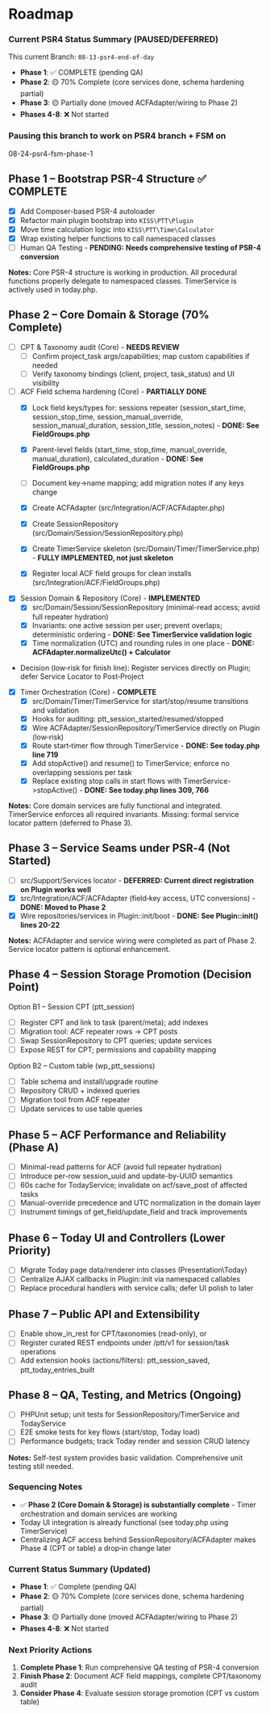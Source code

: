 # Roadmap

### Current PSR4 Status Summary (PAUSED/DEFERRED) 
This current Branch: `08-13-psr4-end-of-day`
- **Phase 1**: ✅ COMPLETE (pending QA)
- **Phase 2**: 🟡 70% Complete (core services done, schema hardening partial)
- **Phase 3**: 🟡 Partially done (moved ACFAdapter/wiring to Phase 2)
- **Phases 4-8**: ❌ Not started

### Pausing this branch to work on PSR4 branch + FSM on 
08-24-psr4-fsm-phase-1

## Phase 1 – Bootstrap PSR-4 Structure ✅ COMPLETE
- [x] Add Composer-based PSR-4 autoloader
- [x] Refactor main plugin bootstrap into `KISS\PTT\Plugin`
- [x] Move time calculation logic into `KISS\PTT\Time\Calculator`
- [x] Wrap existing helper functions to call namespaced classes
- [ ] Human QA Testing - **PENDING: Needs comprehensive testing of PSR-4 conversion**

**Notes:** Core PSR-4 structure is working in production. All procedural functions properly delegate to namespaced classes. TimerService is actively used in today.php.

## Phase 2 – Core Domain & Storage (70% Complete)
- [ ] CPT & Taxonomy audit (Core) - **NEEDS REVIEW**
  - [ ] Confirm project_task args/capabilities; map custom capabilities if needed
  - [ ] Verify taxonomy bindings (client, project, task_status) and UI visibility
- [ ] ACF Field schema hardening (Core) - **PARTIALLY DONE**
  - [x] Lock field keys/types for: sessions repeater (session_start_time, session_stop_time, session_manual_override, session_manual_duration, session_title, session_notes) - **DONE: See FieldGroups.php**
  - [x] Parent-level fields (start_time, stop_time, manual_override, manual_duration), calculated_duration - **DONE: See FieldGroups.php**
  - [ ] Document key->name mapping; add migration notes if any keys change
  - [x] Create ACFAdapter (src/Integration/ACF/ACFAdapter.php)
  - [x] Create SessionRepository (src/Domain/Session/SessionRepository.php)
  - [x] Create TimerService skeleton (src/Domain/Timer/TimerService.php) - **FULLY IMPLEMENTED, not just skeleton**

  - [x] Register local ACF field groups for clean installs (src/Integration/ACF/FieldGroups.php)

- [x] Session Domain & Repository (Core) - **IMPLEMENTED**
  - [x] src/Domain/Session/SessionRepository (minimal-read access; avoid full repeater hydration)
  - [x] Invariants: one active session per user; prevent overlaps; deterministic ordering - **DONE: See TimerService validation logic**
  - [x] Time normalization (UTC) and rounding rules in one place - **DONE: ACFAdapter.normalizeUtc() + Calculator**
- Decision (low‑risk for finish line): Register services directly on Plugin; defer Service Locator to Post‑Project

- [x] Timer Orchestration (Core) - **COMPLETE**
  - [x] src/Domain/Timer/TimerService for start/stop/resume transitions and validation
  - [x] Hooks for auditing: ptt_session_started/resumed/stopped
  - [x] Wire ACFAdapter/SessionRepository/TimerService directly on Plugin (low‑risk)
  - [x] Route start‑timer flow through TimerService - **DONE: See today.php line 719**
  - [x] Add stopActive() and resume() to TimerService; enforce no overlapping sessions per task
  - [x] Replace existing stop calls in start flows with TimerService->stopActive() - **DONE: See today.php lines 309, 766**

**Notes:** Core domain services are fully functional and integrated. TimerService enforces all required invariants. Missing: formal service locator pattern (deferred to Phase 3).



## Phase 3 – Service Seams under PSR‑4 (Not Started)
- [ ] src/Support/Services locator - **DEFERRED: Current direct registration on Plugin works well**
- [x] src/Integration/ACF/ACFAdapter (field‑key access, UTC conversions) - **DONE: Moved to Phase 2**
- [x] Wire repositories/services in Plugin::init/boot - **DONE: See Plugin::init() lines 20-22**

**Notes:** ACFAdapter and service wiring were completed as part of Phase 2. Service locator pattern is optional enhancement.

## Phase 4 – Session Storage Promotion (Decision Point)
Option B1 – Session CPT (ptt_session)
- [ ] Register CPT and link to task (parent/meta); add indexes
- [ ] Migration tool: ACF repeater rows -> CPT posts
- [ ] Swap SessionRepository to CPT queries; update services
- [ ] Expose REST for CPT; permissions and capability mapping

Option B2 – Custom table (wp_ptt_sessions)
- [ ] Table schema and install/upgrade routine
- [ ] Repository CRUD + indexed queries
- [ ] Migration tool from ACF repeater
- [ ] Update services to use table queries

## Phase 5 – ACF Performance and Reliability (Phase A)
- [ ] Minimal-read patterns for ACF (avoid full repeater hydration)
- [ ] Introduce per-row session_uuid and update-by-UUID semantics
- [ ] 60s cache for TodayService; invalidate on acf/save_post of affected tasks
- [ ] Manual-override precedence and UTC normalization in the domain layer
- [ ] Instrument timings of get_field/update_field and track improvements

## Phase 6 – Today UI and Controllers (Lower Priority)
- [ ] Migrate Today page data/renderer into classes (Presentation\Today)
- [ ] Centralize AJAX callbacks in Plugin::init via namespaced callables
- [ ] Replace procedural handlers with service calls; defer UI polish to later

## Phase 7 – Public API and Extensibility
- [ ] Enable show_in_rest for CPT/taxonomies (read-only), or
- [ ] Register curated REST endpoints under /ptt/v1 for session/task operations
- [ ] Add extension hooks (actions/filters): ptt_session_saved, ptt_today_entries_built

## Phase 8 – QA, Testing, and Metrics (Ongoing)
- [ ] PHPUnit setup; unit tests for SessionRepository/TimerService and TodayService
- [ ] E2E smoke tests for key flows (start/stop, Today load)
- [ ] Performance budgets; track Today render and session CRUD latency

**Notes:** Self-test system provides basic validation. Comprehensive unit testing still needed.

### Sequencing Notes
- ✅ **Phase 2 (Core Domain & Storage) is substantially complete** - Timer orchestration and domain services are working
- Today UI integration is already functional (see today.php using TimerService)
- Centralizing ACF access behind SessionRepository/ACFAdapter makes Phase 4 (CPT or table) a drop‑in change later

### Current Status Summary (Updated)
- **Phase 1**: ✅ Complete (pending QA)
- **Phase 2**: 🟡 70% Complete (core services done, schema hardening partial)
- **Phase 3**: 🟡 Partially done (moved ACFAdapter/wiring to Phase 2)
- **Phases 4-8**: ❌ Not started

### Next Priority Actions
1. **Complete Phase 1**: Run comprehensive QA testing of PSR-4 conversion
2. **Finish Phase 2**: Document ACF field mappings, complete CPT/taxonomy audit
3. **Consider Phase 4**: Evaluate session storage promotion (CPT vs custom table)
